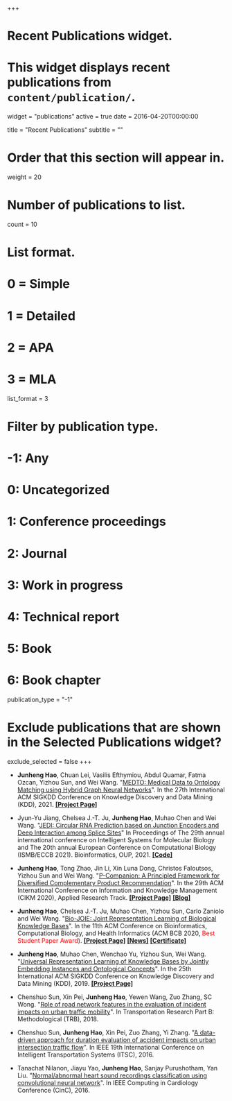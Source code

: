 +++
# Recent Publications widget.
# This widget displays recent publications from `content/publication/`.
widget = "publications"
active = true
date = 2016-04-20T00:00:00

title = "Recent Publications"
subtitle = ""

# Order that this section will appear in.
weight = 20

# Number of publications to list.
count = 10

# List format.
#   0 = Simple
#   1 = Detailed
#   2 = APA
#   3 = MLA
list_format = 3

# Filter by publication type.
# -1: Any
#  0: Uncategorized
#  1: Conference proceedings
#  2: Journal
#  3: Work in progress
#  4: Technical report
#  5: Book
#  6: Book chapter
publication_type = "-1"

# Exclude publications that are shown in the Selected Publications widget?
exclude_selected = false
+++

* **Junheng Hao**, Chuan Lei, Vasilis Efthymiou, Abdul Quamar, Fatma Ozcan, Yizhou Sun, and Wei Wang. "[MEDTO: Medical Data to Ontology Matching using Hybrid Graph Neural Networks](https://dl.acm.org/doi/10.1145/3447548.3467138)". In the 27th International ACM SIGKDD Conference on Knowledge Discovery and Data Mining (KDD), 2021. [**\[Project Page\]**](https://www.haojunheng.com/project/medto/)

* Jyun-Yu Jiang, Chelsea J.-T. Ju, **Junheng Hao**, Muhao Chen and Wei Wang. "[JEDI: Circular RNA Prediction based on Junction Encoders and Deep Interaction among Splice Sites](https://academic.oup.com/bioinformatics/article/37/Supplement_1/i289/6319680)" In Proceedings of The 29th annual international conference on Intelligent Systems for Molecular Biology and The 20th annual European Conference on Computational Biology (ISMB/ECCB 2021). Bioinformatics, OUP, 2021. [**\[Code\]**](https://github.com/hallogameboy/JEDI)

* **Junheng Hao**, Tong Zhao, Jin Li, Xin Luna Dong, Christos Faloutsos, Yizhou Sun and Wei Wang. "[P-Companion: A Principled Framework for Diversified Complementary Product Recommendation](https://dl.acm.org/doi/10.1145/3340531.3412732)". In the 29th ACM International Conference on Information and Knowledge Management (CIKM 2020), Applied Research Track. [**\[Project Page\]**](https://www.haojunheng.com/project/pcompanion/) [**\[Blog\]**](https://www.amazon.science/blog/improving-complementary-product-recommendations)

* **Junheng Hao**, Chelsea J.-T. Ju, Muhao Chen, Yizhou Sun, Carlo Zaniolo and Wei Wang. "[Bio-JOIE: Joint Representation Learning of Biological Knowledge Bases](https://dl.acm.org/doi/10.1145/3388440.3412477)". In the 11th ACM Conference on Bioinformatics, Computational Biology, and Health Informatics (ACM BCB 2020, <span style="color:red"> Best Student Paper Award</span>). [**\[Project Page\]**](https://www.haojunheng.com/project/goterm/) [**\[News\]**](https://www.cs.ucla.edu/paper-from-ucla-scalable-analytics-institute-wins-best-student-paper-award-at-acm-bcb-2020/) [**\[Certificate\]**](https://www.haojunheng.com/files/others/Best-Student-Paper-ACMBCB-2020.pdf)

* **Junheng Hao**, Muhao Chen, Wenchao Yu, Yizhou Sun, Wei Wang. "[Universal Representation Learning of Knowledge Bases by Jointly Embedding Instances and Ontological Concepts](https://dl.acm.org/citation.cfm?id=3330838)". In the 25th International ACM SIGKDD Conference on Knowledge Discovery and Data Mining (KDD), 2019. [**\[Project Page\]**](https://www.haojunheng.com/project/joie-kdd/)

* Chenshuo Sun, Xin Pei, **Junheng Hao**, Yewen Wang, Zuo Zhang, SC Wong. "[Role of road network features in the evaluation of incident impacts on urban traffic mobility](https://www.sciencedirect.com/science/article/pii/S0191261518302716)". In Transportation Research Part B: Methodological (TRB), 2018. 

* Chenshuo Sun, **Junheng Hao**, Xin Pei, Zuo Zhang, Yi Zhang. "[A data-driven approach for duration evaluation of accident impacts on urban intersection traffic flow](https://ieeexplore.ieee.org/abstract/document/7795733)". In IEEE 19th International Conference on Intelligent Transportation Systems (ITSC), 2016.

* Tanachat Nilanon, Jiayu Yao, **Junheng Hao**, Sanjay Purushotham, Yan Liu. "[Normal/abnormal heart sound recordings classification using convolutional neural network](https://ieeexplore.ieee.org/abstract/document/7868810)". In IEEE Computing in Cardiology Conference (CinC), 2016.


